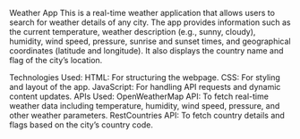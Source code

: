 Weather App
This is a real-time weather application that allows users to search for weather details of any city. The app provides information such as the current temperature, weather description (e.g., sunny, cloudy), humidity, wind speed, pressure, sunrise and sunset times, and geographical coordinates (latitude and longitude). It also displays the country name and flag of the city’s location.

Technologies Used:
HTML: For structuring the webpage.
CSS: For styling and layout of the app.
JavaScript: For handling API requests and dynamic content updates.
APIs Used:
OpenWeatherMap API: To fetch real-time weather data including temperature, humidity, wind speed, pressure, and other weather parameters.
RestCountries API: To fetch country details and flags based on the city’s country code.
